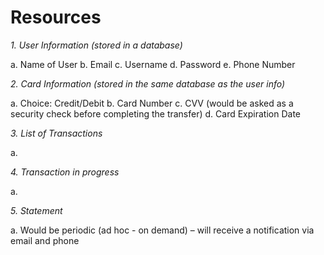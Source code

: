 # Resources

_1.	User Information (stored in a database)_

a.	Name of User
b.	Email
c.	Username
d.	Password
e.	Phone Number

_2.	Card Information (stored in the same database as the user info)_

a.	Choice: Credit/Debit
b.	Card Number
c.	CVV (would be asked as a security check before completing the transfer)
d.	Card Expiration Date


_3. List of Transactions_

a.

_4.	Transaction in progress_

a.	

_5.	Statement_

a.	Would be periodic (ad hoc - on demand) – will receive a notification via email and phone
